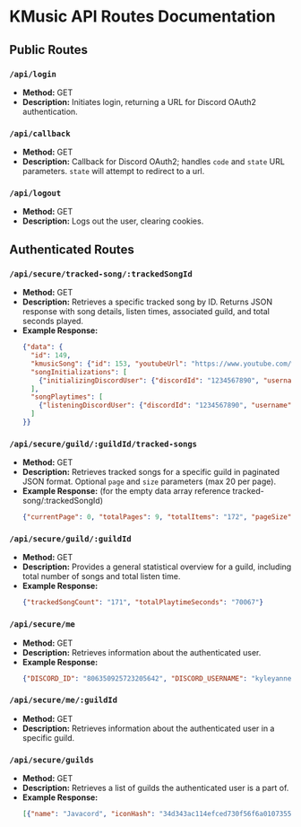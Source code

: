 # KMusic API Routes Documentation

## Public Routes

### `/api/login`
- **Method:** GET
- **Description:** Initiates login, returning a URL for Discord OAuth2 authentication.

### `/api/callback`
- **Method:** GET
- **Description:** Callback for Discord OAuth2; handles `code` and `state` URL parameters. `state` will attempt to redirect to a url.

### `/api/logout`
- **Method:** GET
- **Description:** Logs out the user, clearing cookies.

## Authenticated Routes

### `/api/secure/tracked-song/:trackedSongId`
- **Method:** GET
- **Description:** Retrieves a specific tracked song by ID. Returns JSON response with song details, listen times, associated guild, and total seconds played.
- **Example Response:**
  ```json
  {"data": {
    "id": 149,
    "kmusicSong": {"id": 153, "youtubeUrl": "https://www.youtube.com/watch?v=x4ygVwbOyJU"},
    "songInitializations": [
      {"initializingDiscordUser": {"discordId": "1234567890", "username": "user#1234"}, "timesInitialized": 1}
    ],
    "songPlaytimes": [
      {"listeningDiscordUser": {"discordId": "1234567890", "username": "user#1234"}, "secondsListened": 6090}
    ]
  }}
  ```

### `/api/secure/guild/:guildId/tracked-songs`
- **Method:** GET
- **Description:** Retrieves tracked songs for a specific guild in paginated JSON format. Optional `page` and `size` parameters (max 20 per page).
- **Example Response:** (for the empty data array reference tracked-song/:trackedSongId)
  ```json
  {"currentPage": 0, "totalPages": 9, "totalItems": "172", "pageSize": 20, "data": [...]}
  ```
### `/api/secure/guild/:guildId`
- **Method:** GET
- **Description:** Provides a general statistical overview for a guild, including total number of songs and total listen time.
- **Example Response:**
  ```json
  {"trackedSongCount": "171", "totalPlaytimeSeconds": "70067"}
  ```
### `/api/secure/me`
- **Method:** GET
- **Description:** Retrieves information about the authenticated user.
- **Example Response:**
  ```json
  {"DISCORD_ID": "806350925723205642", "DISCORD_USERNAME": "kyleyannelli", "DISCORD_AVATAR": "7e0f67b09adcf774a3b1e48d7ffd9508", "TOTAL_LISTEN_SECONDS": "70307", "TOTAL_INITIALIZATIONS": "70", "LISTEN_SECONDS_BY_GUILD": [...]}
  ```
### `/api/secure/me/:guildId`
- **Method:** GET
- **Description:** Retrieves information about the authenticated user in a specific guild.

### `/api/secure/guilds`
- **Method:** GET
- **Description:** Retrieves a list of guilds the authenticated user is a part of.
- **Example Response:**
  ```json
  [{"name": "Javacord", "iconHash": "34d343ac114efced730f56f6a0107355", "id": "151037561152733184"}, ...]
  ```
